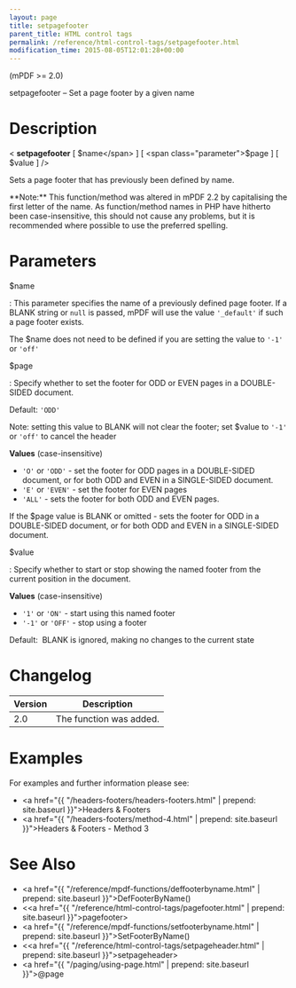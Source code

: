 ```yaml
---
layout: page
title: setpagefooter
parent_title: HTML control tags
permalink: /reference/html-control-tags/setpagefooter.html
modification_time: 2015-08-05T12:01:28+00:00
---
```


(mPDF >= 2.0)

setpagefooter – Set a page footer by a given name

# Description

&lt; **setpagefooter** 
[ <span class="parameter">$name</span> ] 
[ <span class="parameter">$page</span> ] 
[ <span class="parameter">$value</span> ] /&gt;

Sets a page footer that has previously been defined by name.

<div class="alert alert-info" role="alert" markdown="1">
  **Note:** This function/method was altered in mPDF 2.2 by capitalising the first letter of the name. 
  As function/method names in PHP have hitherto been case-insensitive, this should not cause any problems, but it is 
  recommended where possible to use the preferred spelling.
</div>

# Parameters

<span class="parameter">$name</span>

: This parameter specifies the name of a previously defined page footer. If a <span class="smallblock">BLANK</span> 
  string or `null` is passed, mPDF will use the value `'_default'` if such a page footer exists.
  
  The <span class="parameter">$name</span> does not need to be defined if you are setting the value to `'-1'` or `'off'`

<span class="parameter">$page</span>

: Specify whether to set the footer for <span class="smallblock">ODD</span> or <span class="smallblock">EVEN</span> pages 
  in a <span class="smallblock">DOUBLE-SIDED</span> document.
  
  Default: `'ODD'`
  
  Note: setting this value to <span class="smallblock">BLANK</span> will not clear the footer; set 
  <span class="parameter">$value</span> to `'-1'` or `'off'` to cancel the header
  
  **Values** (case-insensitive)
  
  * `'O'` or `'ODD'` - set the footer for <span class="smallblock">ODD</span> pages in a <span class="smallblock">DOUBLE-SIDED</span> 
  document, or for both <span class="smallblock">ODD</span> and <span class="smallblock">EVEN</span> in a 
  <span class="smallblock">SINGLE-SIDED</span> document.  
  * `'E'` or `'EVEN'` - set the footer for <span class="smallblock">EVEN</span> pages  
  * `'ALL'` - sets the footer for both <span class="smallblock">ODD</span> and <span class="smallblock">EVEN</span> pages.
  
  If the <span class="parameter">$page</span> value is <span class="smallblock">BLANK</span> or omitted - sets the footer 
  for <span class="smallblock">ODD</span> in a <span class="smallblock">DOUBLE-SIDED</span> document, or for both 
  <span class="smallblock">ODD</span> and <span class="smallblock">EVEN</span> in a 
  <span class="smallblock">SINGLE-SIDED</span> document.

<span class="parameter">$value</span>

: Specify whether to start or stop showing the named footer from the current position in the document.
  
  **Values** (case-insensitive)
  
  * `'1'` or `'ON'` - start using this named footer  
  * `'-1'` or `'OFF'` - stop using a footer
  
  Default:  <span class="smallblock">BLANK</span> is ignored, making no changes to the 
  current state

# Changelog

<table class="table">
<thead>
<tr>
  <th>Version</th>
  <th>Description</th>
</tr>
</thead>
<tbody>
<tr>
  <td>2.0</td>
  <td>The function was added.</td>
</tr>
</tbody>
</table>

# Examples

For examples and further information please see:

- <a href="{{ "/headers-footers/headers-footers.html" | prepend: site.baseurl }}">Headers &amp; Footers</a>
- <a href="{{ "/headers-footers/method-4.html" | prepend: site.baseurl }}">Headers &amp; Footers - Method 3</a>

# See Also

- <a href="{{ "/reference/mpdf-functions/deffooterbyname.html" | prepend: site.baseurl }}">DefFooterByName()</a>
- &lt;<a href="{{ "/reference/html-control-tags/pagefooter.html" | prepend: site.baseurl }}">pagefooter</a>&gt;
- <a href="{{ "/reference/mpdf-functions/setfooterbyname.html" | prepend: site.baseurl }}">SetFooterByName()</a>
- &lt;<a href="{{ "/reference/html-control-tags/setpageheader.html" | prepend: site.baseurl }}">setpageheader</a>&gt;
- <a href="{{ "/paging/using-page.html" | prepend: site.baseurl }}">@page</a>

